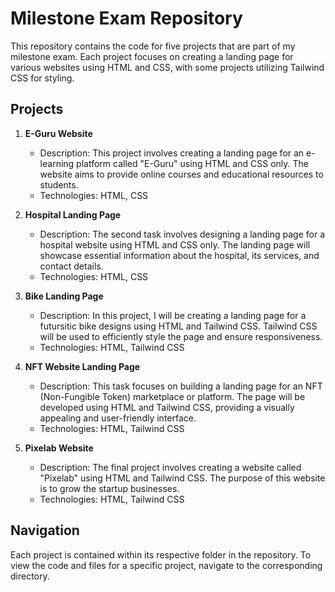 # Milestone Exam Repository

This repository contains the code for five projects that are part of my milestone exam. Each project focuses on creating a landing page for various websites using HTML and CSS, with some projects utilizing Tailwind CSS for styling.

## Projects

1. **E-Guru Website**
   - Description: This project involves creating a landing page for an e-learning platform called "E-Guru" using HTML and CSS only. The website aims to provide online courses and educational resources to students.
   - Technologies: HTML, CSS

2. **Hospital Landing Page**
   - Description: The second task involves designing a landing page for a hospital website using HTML and CSS only. The landing page will showcase essential information about the hospital, its services, and contact details.
   - Technologies: HTML, CSS

3. **Bike Landing Page**
   - Description: In this project, I will be creating a landing page for a futursitic bike designs using HTML and Tailwind CSS. Tailwind CSS will be used to efficiently style the page and ensure responsiveness.
   - Technologies: HTML, Tailwind CSS

4. **NFT Website Landing Page**
   - Description: This task focuses on building a landing page for an NFT (Non-Fungible Token) marketplace or platform. The page will be developed using HTML and Tailwind CSS, providing a visually appealing and user-friendly interface.
   - Technologies: HTML, Tailwind CSS

5. **Pixelab Website**
   - Description: The final project involves creating a website called "Pixelab" using HTML and Tailwind CSS. The purpose of this website is to grow the startup businesses.
   - Technologies: HTML, Tailwind CSS

## Navigation

Each project is contained within its respective folder in the repository. To view the code and files for a specific project, navigate to the corresponding directory.